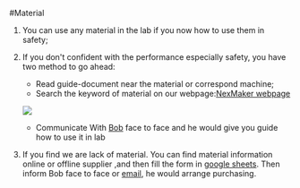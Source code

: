 #Material


1. You can use any material in the lab if you now how to use them in safety;
2. If you don't confident with the performance especially safety, you have two method to go ahead:
    * Read guide-document near the material or correspond machine;
    * Search the keyword of material on our webpage:[NexMaker webpage](https://www.nexmaker.com/)
    
    ![](https://gitlab.com/picbed/bed/uploads/4cf38587b1a3966be9752c137ecba827/PLA.png)
    
    * Communicate With [Bob](bob@nexpcb.com) face to face and he would give you guide how to use it in lab
3. If you find we are lack of material. You can find material information online or offline supplier ,and then fill the form in [google sheets](https://docs.google.com/spreadsheets/d/16YrZSg6tmvkSPjY2PUaWezGl4p_KxTKG7eFvPwa2ddA/edit?usp=sharing). Then inform Bob face to face or [email](bob@nexpcb.com), he would arrange purchasing.

